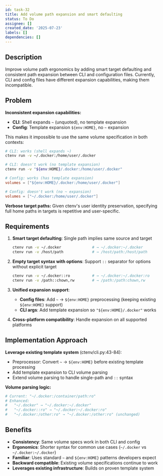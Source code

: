 ```yaml
---
id: task-32
title: Add volume path expansion and smart defaulting
status: To Do
assignee: []
created_date: '2025-07-23'
labels: []
dependencies: []
---
```


## Description

Improve volume path ergonomics by adding smart target defaulting and consistent path expansion between CLI and configuration files. Currently, CLI and config files have different expansion capabilities, making them incompatible.

## Problem

**Inconsistent expansion capabilities:**
- **CLI**: Shell expands `~` (unquoted), no template expansion  
- **Config**: Template expansion `${env:HOME}`, no `~` expansion

This makes it impossible to use the same volume specification in both contexts:

```bash
# CLI: works (shell expands ~)
ctenv run -v ~/.docker:/home/user/.docker

# CLI: doesn't work (no template expansion)  
ctenv run -v "${env:HOME}/.docker:/home/user/.docker"
```

```toml  
# Config: works (has template expansion)
volumes = ["${env:HOME}/.docker:/home/user/.docker"]

# Config: doesn't work (no ~ expansion)
volumes = ["~/.docker:/home/user/.docker"]
```

**Verbose target paths:** Given ctenv's user identity preservation, specifying full home paths in targets is repetitive and user-specific.

## Requirements

1. **Smart target defaulting**: Single path implies same source and target
   ```bash
   ctenv run -v ~/.docker              # → ~/.docker:~/.docker  
   ctenv run -v /host/path             # → /host/path:/host/path
   ```

2. **Empty target syntax with options**: Support `::` separator for options without explicit target
   ```bash
   ctenv run -v ~/.docker::ro          # → ~/.docker:~/.docker:ro
   ctenv run -v /path::chown,rw        # → /path:/path:chown,rw
   ```

3. **Unified expansion support**:
   - **Config files**: Add `~` → `${env:HOME}` preprocessing (keeping existing `${env:HOME}` support)
   - **CLI args**: Add template expansion so `"${env:HOME}/.docker"` works

4. **Cross-platform compatibility**: Handle expansion on all supported platforms

## Implementation Approach

**Leverage existing template system** (ctenv/cli.py:43-84):
- Preprocessor: Convert `~` → `${env:HOME}` before existing template processing
- Add template expansion to CLI volume parsing
- Extend volume parsing to handle single-path and `::` syntax

**Volume parsing logic:**
```python
# Current: "~/.docker:/container/path:ro"
# Enhanced: 
#   "~/.docker" → "~/.docker:~/.docker" 
#   "~/.docker::ro" → "~/.docker:~/.docker:ro"
#   "~/.docker:/other:ro" → "~/.docker:/other:ro" (unchanged)
```

## Benefits

- **Consistency**: Same volume specs work in both CLI and config
- **Ergonomics**: Shorter syntax for common use cases (`~/.docker` vs `~/.docker:~/.docker`)  
- **Familiar**: Uses standard `~` and `${env:HOME}` patterns developers expect
- **Backward compatible**: Existing volume specifications continue to work
- **Leverages existing infrastructure**: Builds on proven template system
